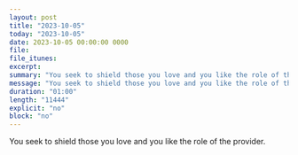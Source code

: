 ```yaml
---
layout: post
title: "2023-10-05"
today: "2023-10-05"
date: 2023-10-05 00:00:00 0000
file:
file_itunes:
excerpt:
summary: "You seek to shield those you love and you like the role of the provider."
message: "You seek to shield those you love and you like the role of the provider."
duration: "01:00"
length: "11444"
explicit: "no"
block: "no"
---
```

You seek to shield those you love and you like the role of the provider.

